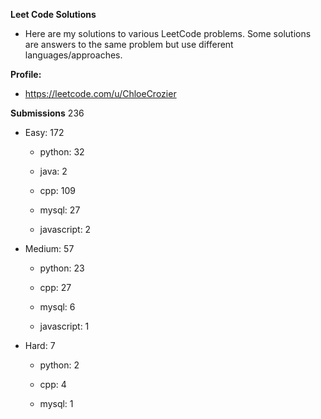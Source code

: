 **Leet Code Solutions**

- Here are my solutions to various LeetCode problems. Some solutions are answers to the same problem but use different languages/approaches.

**Profile:**

- https://leetcode.com/u/ChloeCrozier


**Submissions** 236
- Easy: 172

  -  python: 32

  -  java: 2

  -  cpp: 109

  -  mysql: 27

  -  javascript: 2


- Medium: 57

  -  python: 23

  -  cpp: 27

  -  mysql: 6

  -  javascript: 1


- Hard: 7

  -  python: 2

  -  cpp: 4

  -  mysql: 1